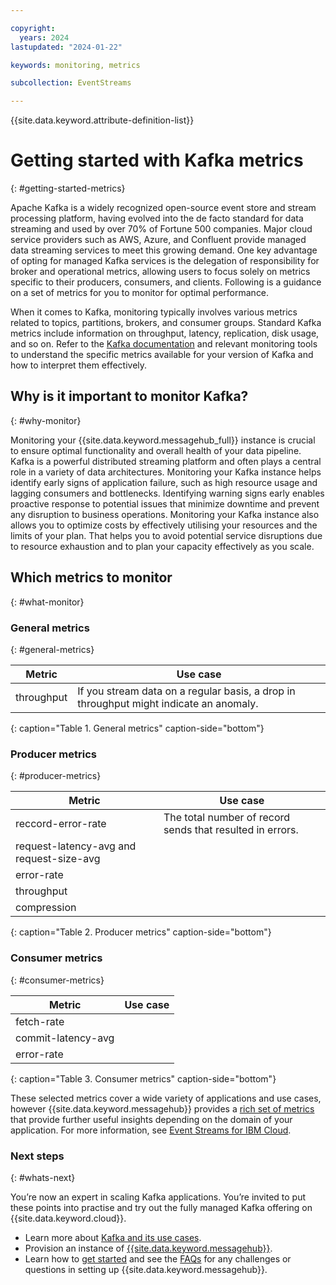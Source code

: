 ```yaml
---

copyright:
  years: 2024
lastupdated: "2024-01-22"

keywords: monitoring, metrics

subcollection: EventStreams

---
```


{{site.data.keyword.attribute-definition-list}}

# Getting started with Kafka metrics
{: #getting-started-metrics}

Apache Kafka is a widely recognized open-source event store and stream processing platform, having evolved into the de facto standard for data streaming and used by over 70% of Fortune 500 companies. Major cloud service providers such as AWS, Azure, and Confluent provide managed data streaming services to meet this growing demand. One key advantage of opting for managed Kafka services is the delegation of responsibility for broker and operational metrics, allowing users to focus solely on metrics specific to their producers, consumers, and clients. Following is a guidance on a set of metrics for you to monitor for optimal performance.

When it comes to Kafka, monitoring typically involves various metrics related to topics, partitions, brokers, and consumer groups. Standard Kafka metrics include information on throughput, latency, replication, disk usage, and so on. Refer to the [Kafka documentation](https://kafka.apache.org/documentation/) and relevant monitoring tools to understand the specific metrics available for your version of Kafka and how to interpret them effectively.

## Why is it important to monitor Kafka?
{: #why-monitor}

Monitoring your {{site.data.keyword.messagehub_full}} instance is crucial to ensure optimal functionality and overall health of your data pipeline. Kafka is a powerful distributed streaming platform and often plays a central role in a variety of data architectures. Monitoring your Kafka instance helps identify early signs of application failure, such as high resource usage and lagging consumers and bottlenecks. Identifying warning signs early enables proactive response to potential issues that minimize downtime and prevent any disruption to business operations. Monitoring your Kafka instance also allows you to optimize costs by effectively utilising your resources and the limits of your plan. That helps you to avoid potential service disruptions due to resource exhaustion and to plan your capacity effectively as you scale.

## Which metrics to monitor
{: #what-monitor}

### General metrics
{: #general-metrics}

| Metric | Use case |
| --- | --- |
| throughput | If you stream data on a regular basis, a drop in throughput might indicate an anomaly. |
{: caption="Table 1. General metrics" caption-side="bottom"}

### Producer metrics
{: #producer-metrics}

| Metric | Use case |
| --- | --- |
| reccord-error-rate | The total number of record sends that resulted in errors. |
| request-latency-avg and request-size-avg |  |
| error-rate |  |
| throughput |  |
| compression |  |
{: caption="Table 2. Producer metrics" caption-side="bottom"}

### Consumer metrics
{: #consumer-metrics}

| Metric | Use case |
| --- | --- |
| fetch-rate |  |
| commit-latency-avg |  |
| error-rate |  |
{: caption="Table 3. Consumer metrics" caption-side="bottom"}

These selected metrics cover a wide variety of applications and use cases, however {{site.data.keyword.messagehub}} provides a [rich set of metrics](/docs/EventStreams?topic=EventStreams-metrics) that provide further useful insights depending on the domain of your application. For more information, see [Event Streams for IBM Cloud](/docs/EventStreams?topic=EventStreams-about).

### Next steps
{: #whats-next}

You’re now an expert in scaling Kafka applications. You’re invited to put these points into practise and try out the fully managed Kafka offering on {{site.data.keyword.cloud}}.

- Learn more about [Kafka and its use cases](/docs/EventStreams?topic=EventStreams-use_cases).
- Provision an instance of [{{site.data.keyword.messagehub}}](https://www.ibm.com/products/event-streams).
- Learn how to [get started](/docs/EventStreams?topic=EventStreams-getting-started) and see the [FAQs](/docs/EventStreams?topic=EventStreams-faqs) for any challenges or questions in setting up {{site.data.keyword.messagehub}}.
